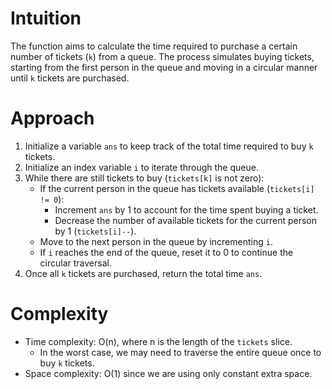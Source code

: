 # Intuition
The function aims to calculate the time required to purchase a certain number of tickets (`k`) from a queue. The process simulates buying tickets, starting from the first person in the queue and moving in a circular manner until `k` tickets are purchased.

# Approach
1. Initialize a variable `ans` to keep track of the total time required to buy `k` tickets.
2. Initialize an index variable `i` to iterate through the queue.
3. While there are still tickets to buy (`tickets[k]` is not zero):
   - If the current person in the queue has tickets available (`tickets[i] != 0`):
     - Increment `ans` by 1 to account for the time spent buying a ticket.
     - Decrease the number of available tickets for the current person by 1 (`tickets[i]--`).
   - Move to the next person in the queue by incrementing `i`.
   - If `i` reaches the end of the queue, reset it to 0 to continue the circular traversal.
4. Once all `k` tickets are purchased, return the total time `ans`.

# Complexity
- Time complexity: O(n), where n is the length of the `tickets` slice.
  - In the worst case, we may need to traverse the entire queue once to buy `k` tickets.
- Space complexity: O(1) since we are using only constant extra space.
